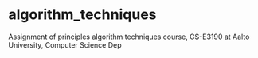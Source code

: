 # algorithm_techniques
Assignment of principles algorithm techniques course, CS-E3190 at Aalto University, Computer Science Dep
